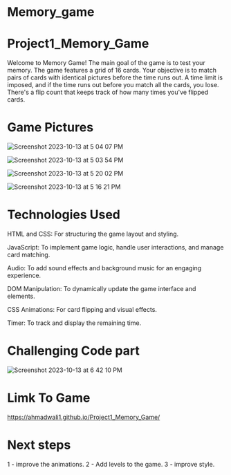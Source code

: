 # Memory_game
# Project1_Memory_Game
Welcome to Memory Game! The main goal of the game is to test your memory. The game features a grid of 16 cards. Your objective is to match pairs of cards with identical pictures before the time runs out. A time limit is imposed, and if the time runs out before you match all the cards, you lose. There's a flip count that keeps track of how many times you've flipped cards.



# Game Pictures

![Screenshot 2023-10-13 at 5 04 07 PM](https://github.com/Ahmadwali1/Project1_Memory_Game/assets/142316516/f9395698-e006-4226-a159-a49fa7473fce)

![Screenshot 2023-10-13 at 5 03 54 PM](https://github.com/Ahmadwali1/Project1_Memory_Game/assets/142316516/6a0b8aed-c110-4ca6-bfbb-0dc7986e4cf5)

![Screenshot 2023-10-13 at 5 20 02 PM](https://github.com/Ahmadwali1/Project1_Memory_Game/assets/142316516/c2e4545d-4f82-48c1-a914-f4fe3b3ab41a)

![Screenshot 2023-10-13 at 5 16 21 PM](https://github.com/Ahmadwali1/Project1_Memory_Game/assets/142316516/eeef2fca-3c9b-4c77-bb67-aafd012964c8)

# Technologies Used

HTML and CSS: For structuring the game layout and styling.

JavaScript: To implement game logic, handle user interactions, and manage card matching.

Audio: To add sound effects and background music for an engaging experience.

DOM Manipulation: To dynamically update the game interface and elements.

CSS Animations: For card flipping and visual effects.

Timer: To track and display the remaining time.

# Challenging Code part

![Screenshot 2023-10-13 at 6 42 10 PM](https://github.com/Ahmadwali1/Project1_Memory_Game/assets/142316516/c3966c38-6dc2-4e5d-b726-15efe46452b6)



# Limk To Game

https://ahmadwali1.github.io/Project1_Memory_Game/

# Next steps

1 - improve the animations.
2 - Add levels to the game.
3 - improve style.






